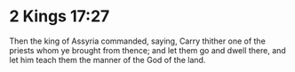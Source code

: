 # 2 Kings 17:27

Then the king of Assyria commanded, saying, Carry thither one of the priests whom ye brought from thence; and let them go and dwell there, and let him teach them the manner of the God of the land.